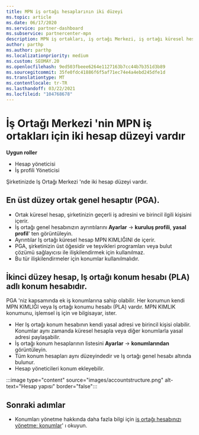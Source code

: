 ```yaml
---
title: MPN iş ortağı hesaplarının iki düzeyi
ms.topic: article
ms.date: 06/17/2020
ms.service: partner-dashboard
ms.subservice: partnercenter-mpn
description: MPN iş ortakları, iş ortağı Merkezi, iş ortağı küresel hesabı (PGA) ve Iş ortağı konumu hesabı (PLA) için iki hesap düzeyi hakkında bilgi alabilir.
author: parthp
ms.author: parthp
ms.localizationpriority: medium
ms.custom: SEOMAY.20
ms.openlocfilehash: 9ed503fbeee6264e1127163b7cc44b7b351d3b89
ms.sourcegitcommit: 35fe0fdc41886f6f5af71ec74e4a4ebd245dfe1d
ms.translationtype: MT
ms.contentlocale: tr-TR
ms.lasthandoff: 03/22/2021
ms.locfileid: "104768678"
---
```

# <a name="partner-center-has-two-levels-of-accounts-for-mpn-partners"></a>İş Ortağı Merkezi 'nin MPN iş ortakları için iki hesap düzeyi vardır


**Uygun roller**

- Hesap yöneticisi
- İş profili Yöneticisi


Şirketinizde Iş Ortağı Merkezi 'nde iki hesap düzeyi vardır.

## <a name="the-top-level-is-the-partner-global-account-pga"></a>En üst düzey ortak genel hesaptır (PGA).

- Ortak küresel hesap, şirketinizin geçerli iş adresini ve birincil ilgili kişisini içerir. 
- İş ortağı genel hesabınızın ayrıntılarını **Ayarlar**  ->  **kuruluş profili**, **yasal profil**' ten görüntüleyin.
- Ayrıntılar Iş ortağı küresel hesap MPN KIMLIĞINI de içerir. 
- PGA, şirketinizin üst öğesidir ve teşvikleri programları veya bulut çözümü sağlayıcısı ile ilişkilendirmek için kullanılmaz. 
- Bu tür ilişkilendirmeler için konumlar kullanılmalıdır.

## <a name="the-second-level-account-is-the-location-account-called-partner-location-account-pla"></a>İkinci düzey hesap, Iş ortağı konum hesabı (PLA) adlı konum hesabıdır.

PGA 'niz kapsamında ek iş konumlarına sahip olabilir. Her konumun kendi MPN KIMLIĞI veya Iş ortağı konumu hesabı (PLA) vardır. MPN KIMLIK konumunu, işlemsel iş için ve bilgisayar, ister.

- Her Iş ortağı konum hesabının kendi yasal adresi ve birincil kişisi olabilir. Konumlar aynı zamanda küresel hesapla veya diğer konumlarla yasal adresi paylaşabilir.
- İş ortağı konum hesaplarının listesini **Ayarlar**  ->  **konumlarından** görüntüleyin.
- Tüm konum hesapları aynı düzeyindedir ve Iş ortağı genel hesabı altında bulunur.
- Hesap yöneticileri konum ekleyebilir.

:::image type="content" source="images/accountstructure.png" alt-text="Hesap yapısı" border="false":::

## <a name="next-steps"></a>Sonraki adımlar

- Konumları yönetme hakkında daha fazla bilgi için [iş ortağı hesabınızı yönetme: konumlar](manage-locations.md)' ı okuyun.
